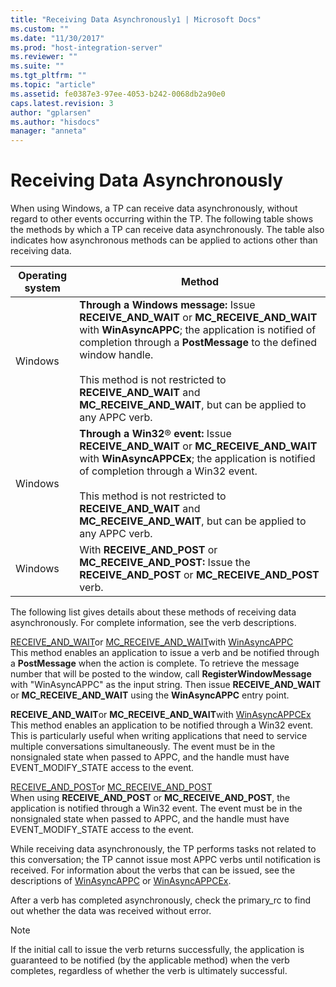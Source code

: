 ```yaml
---
title: "Receiving Data Asynchronously1 | Microsoft Docs"
ms.custom: ""
ms.date: "11/30/2017"
ms.prod: "host-integration-server"
ms.reviewer: ""
ms.suite: ""
ms.tgt_pltfrm: ""
ms.topic: "article"
ms.assetid: fe0387e3-97ee-4053-b242-0068db2a90e0
caps.latest.revision: 3
author: "gplarsen"
ms.author: "hisdocs"
manager: "anneta"
---
```

# Receiving Data Asynchronously
When using Windows, a TP can receive data asynchronously, without regard to other events occurring within the TP. The following table shows the methods by which a TP can receive data asynchronously. The table also indicates how asynchronous methods can be applied to actions other than receiving data.  
  
|Operating system|Method|  
|----------------------|------------|  
|Windows|**Through a Windows message:** Issue **RECEIVE_AND_WAIT** or **MC_RECEIVE_AND_WAIT** with **WinAsyncAPPC**; the application is notified of completion through a **PostMessage** to the defined window handle.<br /><br /> This method is not restricted to **RECEIVE_AND_WAIT** and **MC_RECEIVE_AND_WAIT**, but can be applied to any APPC verb.|  
|Windows|**Through a Win32**® **event:** Issue **RECEIVE_AND_WAIT** or **MC_RECEIVE_AND_WAIT** with **WinAsyncAPPCEx**; the application is notified of completion through a Win32 event.<br /><br /> This method is not restricted to **RECEIVE_AND_WAIT** and **MC_RECEIVE_AND_WAIT**, but can be applied to any APPC verb.|  
|Windows|With **RECEIVE_AND_POST** or **MC_RECEIVE_AND_POST:** Issue the **RECEIVE_AND_POST** or **MC_RECEIVE_AND_POST** verb.|  
  
 The following list gives details about these methods of receiving data asynchronously. For complete information, see the verb descriptions.  
  
 [RECEIVE_AND_WAIT](./receive-and-wait2.md)or [MC_RECEIVE_AND_WAIT](./mc-receive-and-wait2.md)with [WinAsyncAPPC](./winasyncappc1.md)  
 This method enables an application to issue a verb and be notified through a **PostMessage** when the action is complete. To retrieve the message number that will be posted to the window, call **RegisterWindowMessage** with "WinAsyncAPPC" as the input string. Then issue **RECEIVE_AND_WAIT** or **MC_RECEIVE_AND_WAIT** using the **WinAsyncAPPC** entry point.  
  
 **RECEIVE_AND_WAIT**or **MC_RECEIVE_AND_WAIT**with [WinAsyncAPPCEx](./winasyncappcex1.md)  
 This method enables an application to be notified through a Win32 event. This is particularly useful when writing applications that need to service multiple conversations simultaneously. The event must be in the nonsignaled state when passed to APPC, and the handle must have EVENT_MODIFY_STATE access to the event.  
  
 [RECEIVE_AND_POST](./receive-and-post1.md)or [MC_RECEIVE_AND_POST](./mc-receive-and-post2.md)  
 When using **RECEIVE_AND_POST** or **MC_RECEIVE_AND_POST**, the application is notified through a Win32 event. The event must be in the nonsignaled state when passed to APPC, and the handle must have EVENT_MODIFY_STATE access to the event.  
  
 While receiving data asynchronously, the TP performs tasks not related to this conversation; the TP cannot issue most APPC verbs until notification is received. For information about the verbs that can be issued, see the descriptions of [WinAsyncAPPC](./winasyncappc1.md) or [WinAsyncAPPCEx](./winasyncappcex1.md).  
  
 After a verb has completed asynchronously, check the primary_rc to find out whether the data was received without error.  
  
> [!NOTE]
>  If the initial call to issue the verb returns successfully, the application is guaranteed to be notified (by the applicable method) when the verb completes, regardless of whether the verb is ultimately successful.